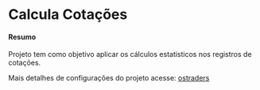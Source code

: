 # Calcula Cotações

#### Resumo
Projeto tem como objetivo aplicar os cálculos estatisticos nos registros de cotações.

Mais detalhes de configurações do projeto acesse: [ostraders](https://github.com/ostraders/ostraders/blob/master/README.md)
